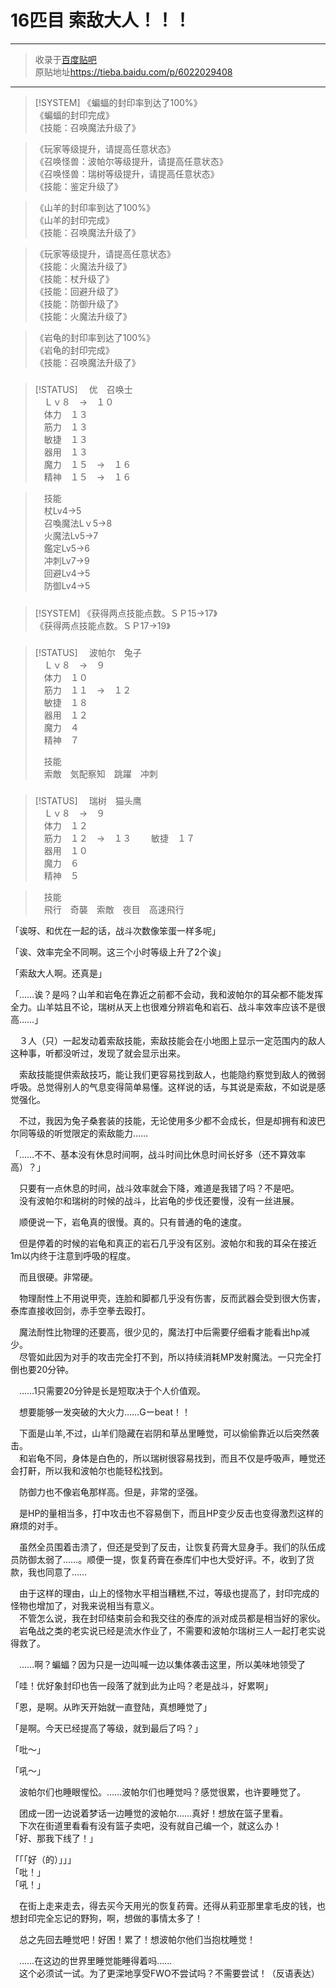 # 16匹目 索敌大人！！！  

---  

> 收录于[百度贴吧](https://tieba.baidu.com/f?kw=在vrmmo中当起了召唤士)    
> 原贴地址<https://tieba.baidu.com/p/6022029408>  

---  

> [!SYSTEM]
> 《蝙蝠的封印率到达了100%》  
> 《蝙蝠的封印完成》  
> 《技能：召唤魔法升级了》  


> 《玩家等级提升，请提高任意状态》  
> 《召唤怪兽：波帕尔等级提升，请提高任意状态》  
> 《召唤怪兽：瑞树等级提升，请提高任意状态》  
> 《技能：鉴定升级了》  


> 《山羊的封印率到达了100%》  
> 《山羊的封印完成》  
> 《技能：召唤魔法升级了》  


> 《玩家等级提升，请提高任意状态》  
> 《技能：火魔法升级了》  
> 《技能：杖升级了》  
> 《技能：回避升级了》  
> 《技能：防御升级了》  
> 《技能：火魔法升级了》  


> 《岩龟的封印率到达了100%》  
> 《岩龟的封印完成》  
> 《技能：召唤魔法升级了》  

##### 

> [!STATUS]
> 　优　召唤士  
> 　Ｌｖ８　→　１０  
> 　体力　１３  
> 　筋力　１３  
> 　敏捷　１３  
> 　器用　１３  
> 　魔力　１５　→　１６  
> 　精神　１５　→　１６  


> 　技能  
> 　杖Lv4→5  
> 　召喚魔法Lｖ5→8  
> 　火魔法Lv5→7  
> 　鑑定Lv5→6  
> 　冲刺Lv7→9  
> 　回避Lv4→5  
> 　防御Lv4→5  

##### 

> [!SYSTEM]
> 《获得两点技能点数。ＳＰ15→17》  
> 《获得两点技能点数。ＳＰ17→19》  

##### 


> [!STATUS]
> 　波帕尔　兔子  
> 　Ｌｖ８　→　９  
> 　体力　１０  
> 　筋力　１１　→　１２  
> 　敏捷　１８  
> 　器用　１２  
> 　魔力　４  
> 　精神　７  
>
> 　技能  
> 　索敵　気配察知　跳躍　冲刺  

##### 

> [!STATUS]
> 　瑞树　猫头鹰  
> 　Ｌｖ８　→　９  
> 　体力　１２  
> 　筋力　１２　→　１３　
> 　敏捷　１７  
> 　器用　１０  
> 　魔力　６  
> 　精神　５  


> 　技能  
> 　飛行　奇襲　索敵　夜目　高速飛行  


「诶呀、和优在一起的话，战斗次数像笨蛋一样多呢」  


「诶、效率完全不同啊。这三个小时等级上升了2个诶」  


「索敌大人啊。还真是」  


「……诶？是吗？山羊和岩龟在靠近之前都不会动，我和波帕尔的耳朵都不能发挥全力。山羊姑且不论，瑞树从天上也很难分辨岩龟和岩石、战斗率效率应该不是很高……」  


　３人（只）一起发动着索敌技能，索敌技能会在小地图上显示一定范围内的敌人这种事，听都没听过，发现了就会显示出来。  


　索敌技能提供索敌技巧，能让我们更容易找到敌人，也能隐约察觉到敌人的微弱呼吸。总觉得别人的气息变得简单易懂。这样说的话，与其说是索敌，不如说是感觉强化。  


　不过，我因为兔子桑套装的技能，无论使用多少都不会成长，但是却拥有和波巴尔同等级的听觉限定的索敌能力……  




「……不不、基本没有休息时间啊，战斗时间比休息时间长好多（还不算效率高）？」  


　只要有一点休息的时间，战斗效率就会下降，难道是我错了吗？不是吧。  
　没有波帕尔和瑞树的时候的战斗，比岩龟的步伐还要慢，没有一丝进展。  


　顺便说一下，岩龟真的很慢。真的。只有普通的龟的速度。  


　但是停着的时候的岩龟和真正的岩石几乎没有区别。波帕尔和我的耳朵在接近1m以内终于注意到呼吸的程度。  


　而且很硬。非常硬。  


　物理耐性上不用说甲壳，连脸和脚都几乎没有伤害，反而武器会受到很大伤害，泰库直接收回剑，赤手空拳去殴打。  


　魔法耐性比物理的还要高，很少见的，魔法打中后需要仔细看才能看出hp减少。  
　尽管如此因为对手的攻击完全打不到，所以持续消耗MP发射魔法。一只完全打倒也要20分钟。  


　……1只需要20分钟是长是短取决于个人价值观。  


　想要能够一发突破的大火力……Gーbeat！！  


　下面是山羊,不过，山羊们隐藏在岩阴和草丛里睡觉，可以偷偷靠近以后突然袭击。  
　和岩龟不同，身体是白色的，所以瑞树很容易找到，而且不仅是呼吸声，睡觉还会打鼾，所以我和波帕尔也能轻松找到。  


　防御力也不像岩龟那样高。但是，非常的坚强。  


　是HP的量相当多，打中攻击也不容易倒下，而且HP变少反击也变得激烈这样的麻烦的对手。  


　虽然全员围着击溃了，但还是受到了反击，让恢复药膏大显身手。我们的队伍成员防御太弱了……。顺便一提，恢复药膏在泰库们中也大受好评。不，收到了货款，我也同意了……  


　由于这样的理由，山上的怪物水平相当糟糕,不过，等级也提高了，封印完成的怪物也增加了，对我来说相当有意义。  
　不管怎么说，我在封印结束前会和我交往的泰库的派对成员都是相当好的家伙。  
　岩龟战之类的老实说已经是流水作业了，不需要和波帕尔瑞树三人一起打老实说得救了。  


　……啊？蝙蝠？因为只是一边叫喊一边以集体袭击这里，所以美味地领受了  


「哇！优好象封印也告一段落了就到此为止吗？老是战斗，好累啊」  


「恩，是啊。从昨天开始就一直登陆，真想睡觉了」  


「是啊。今天已经提高了等级，就到最后了吗？」  


「吡～」  


「吼～」  


　波帕尔们也睡眼惺忪。……波帕尔们也睡觉吗？感觉很累，也许要睡觉了。  


　团成一团一边说着梦话一边睡觉的波帕尔……真好！想放在篮子里看。  
　下次在街道里看看有没有篮子卖吧，没有就自己编一个，就这么办！  
「好、那我下线了！」  


「「「好（的）」」」  
「吡！」  
「吼！」  




　在街上走来走去，得去买今天用光的恢复药膏。还得从莉亚那里拿毛皮的钱，也想封印完全忘记的野狗，啊，想做的事情太多了！  


　总之先回去睡觉吧！好困！累了！想波帕尔他们当抱枕睡觉！  


　……在这边的世界里睡觉能睡得着吗……  
　这个必须试一试。为了更深地享受FWO不尝试吗？不需要尝试！（反语表达）  